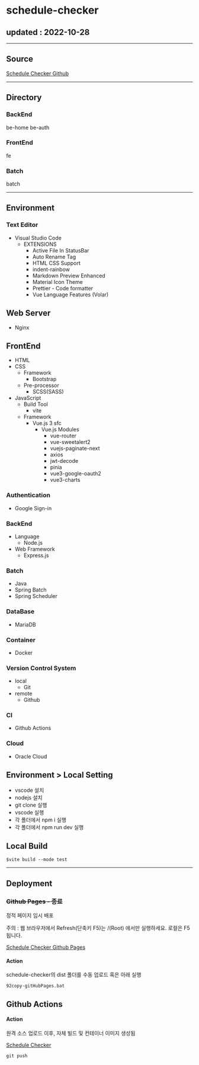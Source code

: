 # schedule-checker

## updated : 2022-10-28

---

## Source

[Schedule Checker Github](https://github.com/KimYunBeom/schedule-checker)

---

## Directory

### BackEnd

be-home
be-auth

### FrontEnd

fe

### Batch

batch

---

## Environment

### Text Editor

- Visual Studio Code
  - EXTENSIONS
    - Active File In StatusBar
    - Auto Rename Tag
    - HTML CSS Support
    - indent-rainbow
    - Markdown Preview Enhanced
    - Material Icon Theme
    - Prettier - Code formatter
    - Vue Language Features (Volar)

## Web Server

- Nginx

## FrontEnd

- HTML
- CSS
  - Framework
    - Bootstrap
  - Pre-processor
    - SCSS(SASS)
- JavaScript
  - Build Tool
    - vite
  - Framework
    - Vue.js 3 sfc
      - Vue.js Modules
        - vue-router
        - vue-sweetalert2
        - vuejs-paginate-next
        - axios
        - jwt-decode
        - pinia
        - vue3-google-oauth2
        - vue3-charts

### Authentication

- Google Sign-in

### BackEnd

- Language
  - Node.js
- Web Framework
  - Express.js

### Batch

- Java
- Spring Batch
- Spring Scheduler

### DataBase

- MariaDB

### Container

- Docker

### Version Control System

- local
  - Git
- remote
  - Github

### CI

- Github Actions

### Cloud

- Oracle Cloud

## Environment > Local Setting

- vscode 설치
- nodejs 설치
- git clone 실행
- vscode 실행
- 각 폴더에서 npm i 실행
- 각 폴더에서 npm run dev 실행

## Local Build

```
$vite build --mode test
```

---

## Deployment

### ~~Github Pages - 종료~~

정적 페이지 임시 배포

주의 : 웹 브라우저에서 Refresh(단축키 F5)는 /(Root) 에서만 실행하세요. 로컬은 F5 됩니다.

[Schedule Checker Github Pages](https://kimyunbeom.github.io)

#### Action

schedule-checker의 dist 폴더를 수동 업로드 혹은 아래 실행

```
92copy-gitHubPages.bat
```

## Github Actions

#### Action

원격 소스 업로드 이후, 자체 빌드 및 컨테이너 이미지 생성됨

[Schedule Checker](https://idealful.kro.kr)

```
git push
```
